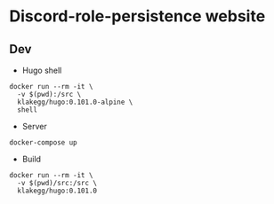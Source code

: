 # Discord-role-persistence website

## Dev

- Hugo shell 

```shell
docker run --rm -it \
  -v $(pwd):/src \
  klakegg/hugo:0.101.0-alpine \
  shell
```

- Server

```shell
docker-compose up
```

- Build

```shell
docker run --rm -it \
  -v $(pwd)/src:/src \
  klakegg/hugo:0.101.0
```